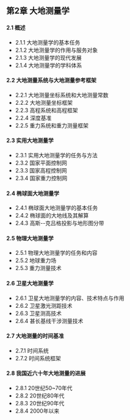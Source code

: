 ## 第2章 大地测量学
#### 2.1 概述
- 2.1.1 大地测量学的基本任务
- 2.1.2 大地测量学的作用与服务对象
- 2.1.3 大地测量学的现代发展
- 2.1.4 大地测量学的学科体系
#### 2.2 大地测量系统与大地测量参考框架
- 2.2.1 大地测量坐标系统和大地测量常数
- 2.2.2 大地测量坐标框架
- 2.2.3 高程系统和高程框架
- 2.2.4 深度基准
- 2.2.5 重力系统和重力测量框架
#### 2.3 实用大地测量学
- 2.3.1 实用大地测量学的任务与方法
- 2.3.2 国家平面控制网
- 2.3.3 国家高程控制网
- 2.3.4 国家重力控制网
#### 2.4 椭球面大地测量学
- 2.4.1 椭球面大地测量学的基本任务
- 2.4.2 椭球面的大地线及其解算
- 2.4.3 高斯--克吕格投影与地形图分带
#### 2.5 物理大地测量学
- 2.5.1 物理大地测量学的任务和内容
- 2.5.2 地球重力场
- 2.5.3 重力测量技术
#### 2.6 卫星大地测量学
- 2.6.1 卫星大地测量学的内容、技术特点与作用
- 2.6.2 卫星激光测距技术
- 2.6.3 卫星测高技术
- 2.6.4 甚长基线干涉测量技术
#### 2.7 大地测量的时间基准
- 2.7.1 时间系统
- 2.7.2 时间系统框架
#### 2.8 我国近六十年大地测量的进展
- 2.8.1 20世纪50~70年代
- 2.8.2 20世纪80年代
- 2.8.3 20世纪90年代
- 2.8.4 2000年以来